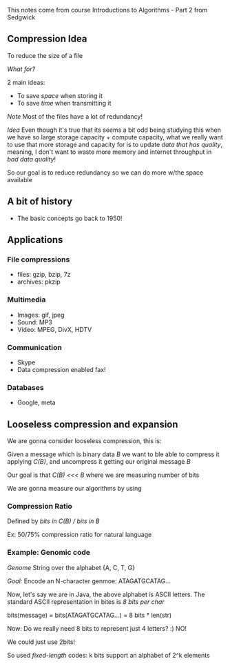 This notes come from course Introductions to Algorithms - Part 2 from Sedgwick

## Compression Idea

To reduce the size of a file

*What for?*

2 main ideas:

- To save *space* when storing it
- To save *time* when transmitting it

*Note* Most of the files have a lot of redundancy!


*Idea* Even though it's true that its seems a bit odd being studying this when we have so large
storage capacity + compute capacity, what we really want to use that more storage and capacity for
is to update *data that has quality*, meaning, I don't want to waste more memory and internet 
throughput in *bad data quality*!

So our goal is to reduce redundancy so we can do more w/the space available

## A bit of history

- The basic concepts go back to 1950!

## Applications

### File compressions

- files: gzip, bzip, 7z
- archives: pkzip

### Multimedia

- Images: gif, jpeg
- Sound: MP3
- Video: MPEG, DivX, HDTV

### Communication

- Skype
- Data compression enabled fax!

### Databases

- Google, meta

## Looseless compression and expansion

We are gonna consider looseless compression, this is:

Given a message which is binary data _B_ 
we want to ble able to compress it applying _C(B)_,
and uncompress it getting our original message _B_

Our goal is that _C(B) <<< B_ where we are measuring 
number of bits

We are gonna measure our algorithms by using

### Compression Ratio

Defined by _bits in C(B) / bits in B_

Ex: 50/75% compression ratio for natural language

### Example: Genomic code

*Genome* String over the alphabet {A, C, T, G}

*Goal:* Encode an N-character genmoe: ATAGATGCATAG...

Now, let's say we are in Java, the above alphabet is ASCII letters. The standard ASCII 
representation in bites is *8 bits per char*

bits(message) = bits(ATAGATGCATAG...) = 8 bits * len(str)

Now: Do we really need 8 bits to represent just 4 letters? :) NO!

We could just use 2bits!

So used *fixed-length* codes: k bits support an alphabet of 2^k elements
